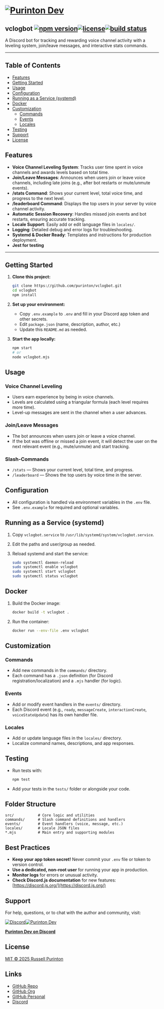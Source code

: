 # [![Purinton Dev](https://purinton.us/logos/brand.png)](https://discord.gg/QSBxQnX7PF)

## vclogbot [![npm version](https://img.shields.io/npm/v/@purinton/vclogbot.svg)](https://www.npmjs.com/package/@purinton/vclogbot)[![license](https://img.shields.io/github/license/purinton/vclogbot.svg)](LICENSE)[![build status](https://github.com/purinton/vclogbot/actions/workflows/nodejs.yml/badge.svg)](https://github.com/purinton/vclogbot/actions)

A Discord bot for tracking and rewarding voice channel activity with a leveling system, join/leave messages, and interactive stats commands.

---

## Table of Contents

- [Features](#features)
- [Getting Started](#getting-started)
- [Usage](#usage)
- [Configuration](#configuration)
- [Running as a Service (systemd)](#running-as-a-service-systemd)
- [Docker](#docker)
- [Customization](#customization)
  - [Commands](#commands)
  - [Events](#events)
  - [Locales](#locales)
- [Testing](#testing)
- [Support](#support)
- [License](#license)

## Features

- **Voice Channel Leveling System**: Tracks user time spent in voice channels and awards levels based on total time.
- **Join/Leave Messages**: Announces when users join or leave voice channels, including late joins (e.g., after bot restarts or mute/unmute events).
- **/stats Command**: Shows your current level, total voice time, and progress to the next level.
- **/leaderboard Command**: Displays the top users in your server by voice channel activity.
- **Automatic Session Recovery**: Handles missed join events and bot restarts, ensuring accurate tracking.
- **Locale Support**: Easily add or edit language files in `locales/`.
- **Logging**: Detailed debug and error logs for troubleshooting.
- **Systemd & Docker Ready**: Templates and instructions for production deployment.
- **Jest for testing**

---

## Getting Started

1. **Clone this project:**

   ```bash
   git clone https://github.com/purinton/vclogbot.git
   cd vclogbot
   npm install
   ```

2. **Set up your environment:**
   - Copy `.env.example` to `.env` and fill in your Discord app token and other secrets.
   - Edit `package.json` (name, description, author, etc.)
   - Update this `README.md` as needed.

3. **Start the app locally:**

   ```bash
   npm start
   # or
   node vclogbot.mjs
   ```

## Usage

### Voice Channel Leveling

- Users earn experience by being in voice channels.
- Levels are calculated using a triangular formula (each level requires more time).
- Level-up messages are sent in the channel when a user advances.

### Join/Leave Messages

- The bot announces when users join or leave a voice channel.
- If the bot was offline or missed a join event, it will detect the user on the next relevant event (e.g., mute/unmute) and start tracking.

### Slash-Commands

- `/stats` — Shows your current level, total time, and progress.
- `/leaderboard` — Shows the top users by voice time in the server.

## Configuration

- All configuration is handled via environment variables in the `.env` file.
- See `.env.example` for required and optional variables.

## Running as a Service (systemd)

1. Copy `vclogbot.service` to `/usr/lib/systemd/system/vclogbot.service`.
2. Edit the paths and user/group as needed.
3. Reload systemd and start the service:

   ```bash
   sudo systemctl daemon-reload
   sudo systemctl enable vclogbot
   sudo systemctl start vclogbot
   sudo systemctl status vclogbot
   ```

## Docker

1. Build the Docker image:

   ```bash
   docker build -t vclogbot .
   ```

2. Run the container:

   ```bash
   docker run --env-file .env vclogbot
   ```

## Customization

### Commands

- Add new commands in the `commands/` directory.
- Each command has a `.json` definition (for Discord registration/localization) and a `.mjs` handler (for logic).

### Events

- Add or modify event handlers in the `events/` directory.
- Each Discord event (e.g., `ready`, `messageCreate`, `interactionCreate`, `voiceStateUpdate`) has its own handler file.

### Locales

- Add or update language files in the `locales/` directory.
- Localize command names, descriptions, and app responses.

## Testing

- Run tests with:

  ```bash
  npm test
  ```

- Add your tests in the `tests/` folder or alongside your code.

## Folder Structure

```text
src/           # Core logic and utilities
commands/      # Slash command definitions and handlers
events/        # Event handlers (voice, message, etc.)
locales/       # Locale JSON files
*.mjs          # Main entry and supporting modules
```

## Best Practices

- **Keep your app token secret!** Never commit your `.env` file or token to version control.
- **Use a dedicated, non-root user** for running your app in production.
- **Monitor logs** for errors or unusual activity.
- **Check Discord.js documentation** for new features: [https://discord.js.org/](https://discord.js.org/)

## Support

For help, questions, or to chat with the author and community, visit:

[![Discord](https://purinton.us/logos/discord_96.png)](https://discord.gg/QSBxQnX7PF)[![Purinton Dev](https://purinton.us/logos/purinton_96.png)](https://discord.gg/QSBxQnX7PF)

**[Purinton Dev on Discord](https://discord.gg/QSBxQnX7PF)**

## License

[MIT © 2025 Russell Purinton](LICENSE)

## Links

- [GitHub Repo](https://github.com/purinton/vclogbot)
- [GitHub Org](https://github.com/purinton)
- [GitHub Personal](https://github.com/rpurinton)
- [Discord](https://discord.gg/QSBxQnX7PF)
